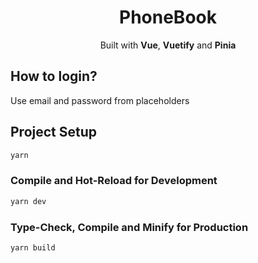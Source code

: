 <div align="center">
<h1>PhoneBook</h1>
Built with <b>Vue</b>, <b>Vuetify</b> and <b>Pinia</b>
</div>

## How to login?

Use email and password from placeholders

## Project Setup

```sh
yarn
```

### Compile and Hot-Reload for Development

```sh
yarn dev
```

### Type-Check, Compile and Minify for Production

```sh
yarn build
```
